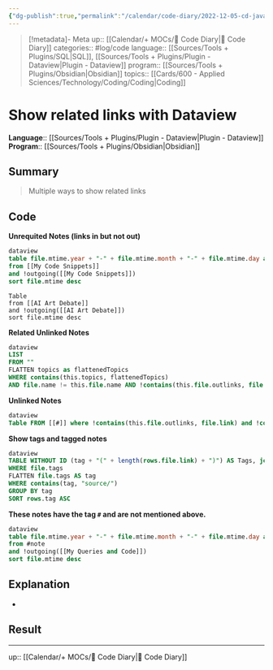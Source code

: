 ```yaml
---
{"dg-publish":true,"permalink":"/calendar/code-diary/2022-12-05-cd-java-script-show-related-links-with-dataview/","title":"Show related links with Dataview"}
---
```


> [!metadata]- Meta
> up:: [[Calendar/+ MOCs/🧪 Code Diary\|🧪 Code Diary]]
> categories:: #log/code 
> language:: [[Sources/Tools + Plugins/SQL\|SQL]], [[Sources/Tools + Plugins/Plugin - Dataview\|Plugin - Dataview]]
> program:: [[Sources/Tools + Plugins/Obsidian\|Obsidian]]
> topics:: [[Cards/600 - Applied Sciences/Technology/Coding/Coding\|Coding]]


# Show related links with Dataview
**Language**::  [[Sources/Tools + Plugins/Plugin - Dataview\|Plugin - Dataview]]
**Program**:: [[Sources/Tools + Plugins/Obsidian\|Obsidian]]

## Summary
> Multiple ways to show related links

## Code
**Unrequited Notes (links in but not out)**

```sql
dataview
table file.mtime.year + "-" + file.mtime.month + "-" + file.mtime.day as Modified
from [[My Code Snippets]]
and !outgoing([[My Code Snippets]])
sort file.mtime desc
```

```datavie
Table
from [[AI Art Debate]]
and !outgoing([[AI Art Debate]])
sort file.mtime desc
```

**Related Unlinked Notes**

```sql
dataview
LIST
FROM ""
FLATTEN topics as flattenedTopics
WHERE contains(this.topics, flattenedTopics)
AND file.name != this.file.name AND !contains(this.file.outlinks, file.link)
```

**Unlinked Notes**

```sql
dataview 
Table FROM [[#]] where !contains(this.file.outlinks, file.link) and !contains(topics, this.file.link)
```

**Show tags and tagged notes**

```sql
dataview
TABLE WITHOUT ID (tag + "(" + length(rows.file.link) + ")") AS Tags, join(rows.file.link, ", ") AS Files
WHERE file.tags 
FLATTEN file.tags AS tag
WHERE contains(tag, "source/")
GROUP BY tag 
SORT rows.tag ASC
```

**These notes have the tag `#` and are not mentioned above.**

```sql
dataview
table file.mtime.year + "-" + file.mtime.month + "-" + file.mtime.day as Modified
from #note  
and !outgoing([[My Queries and Code]])
sort file.mtime desc
```

## Explanation
- 

## Result

---
up:: [[Calendar/+ MOCs/🧪 Code Diary\|🧪 Code Diary]]